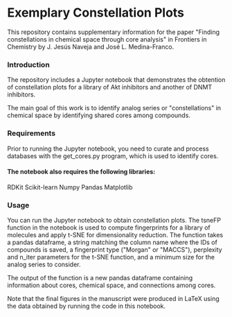 # Exemplary Constellation Plots
This repository contains supplementary information for the paper "Finding constellations in chemical space through core analysis" in Frontiers in Chemistry by J. Jesús Naveja and José L. Medina-Franco.

### Introduction
The repository includes a Jupyter notebook that demonstrates the obtention of constellation plots for a library of Akt inhibitors and another of DNMT inhibitors.

The main goal of this work is to identify analog series or "constellations" in chemical space by identifying shared cores among compounds.

### Requirements
Prior to running the Jupyter notebook, you need to curate and process databases with the get_cores.py program, which is used to identify cores.

#### The notebook also requires the following libraries:

RDKit
Scikit-learn
Numpy
Pandas
Matplotlib

### Usage
You can run the Jupyter notebook to obtain constellation plots. The tsneFP function in the notebook is used to compute fingerprints for a library of molecules and apply t-SNE for dimensionality reduction. The function takes a pandas dataframe, a string matching the column name where the IDs of compounds is saved, a fingerprint type ("Morgan" or "MACCS"), perplexity and n_iter parameters for the t-SNE function, and a minimum size for the analog series to consider.

The output of the function is a new pandas dataframe containing information about cores, chemical space, and connections among cores.

Note that the final figures in the manuscript were produced in LaTeX using the data obtained by running the code in this notebook.
